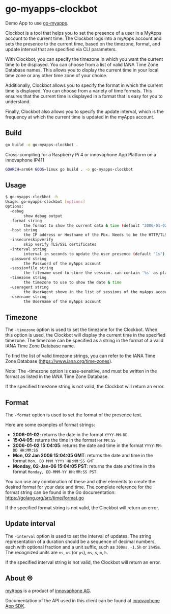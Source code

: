 # go-myapps-clockbot

Demo App to use [go-myapps](https://github.com/ricoschulte/go-myapps).

Clockbot is a tool that helps you to set the presence of a user in a MyApps account to the current time. 
The Clockbot logs into a myApps account and sets the presence to the current time, based on the timezone, format, and update interval that are specified via CLI parameters.

With Clockbot, you can specify the timezone in which you want the current time to be displayed. 
You can choose from a list of valid IANA Time Zone Database names. 
This allows you to display the current time in your local time zone or any other time zone of your choice.

Additionally, Clockbot allows you to specify the format in which the current time is displayed. 
You can choose from a variety of time formats.
This ensures that the current time is displayed in a format that is easy for you to understand.

Finally, Clockbot also allows you to specify the update interval, which is the frequency at which the current time is updated in the myApps account.

## Build

``` BASH
go build -o go-myapps-clockbot .
```

Cross-compiling for a Raspberry Pi 4 or innovaphone App Platform on a innovaphone IP411

``` BASH
GOARCH=arm64 GOOS=linux go build . -o go-myapps-clockbot
```

## Usage

``` BASH
$ go-myapps-clockbot -h
Usage: go-myapps-clockbot [options]
Options:
  -debug
        show debug output
  -format string
        the format to show the current data & time (default "2006-01-02 15:04:05")
  -host string
        the IP address or Hostname of the Pbx. Needs to be the HTTP/TLS port
  -insecureskipverify
        skip verify TLS/SSL certificates
  -interval string
        interval in seconds to update the user presence (default "1s")
  -password string
        the Password of the myApps account
  -sessionfile string
        the filename used to store the session. can contain '%s' as placeholder for the accountname. (default "myapps_session_%s.json")
  -timezone string
        the timezone to use to show the date & time
  -useragent string
        the UserAgent showe in the list of sessions of the myApps account (default "Clockbot (go-myapps)")
  -username string
        the Username of the myApps account
```

## Timezone

The `-timezone` option is used to set the timezone for the Clockbot. 
When this option is used, the Clockbot will display the current time in the specified timezone. 
The timezone can be specified as a string in the format of a valid IANA Time Zone Database name.

To find the list of valid timezone strings, you can refer to the IANA Time Zone Database (https://www.iana.org/time-zones).

Note: The -timezone option is case-sensitive, and must be written in the format as listed in the IANA Time Zone Database. 

If the specified timezone string is not valid, the Clockbot will return an error.

## Format

The `-format` option is used to set the format of the presence text. 

Here are some examples of format strings:

- **2006-01-02**: returns the date in the format `YYYY-MM-DD`
- **15:04:05**: returns the time in the format `HH:MM:SS`
- **2006-01-02 15:04:05**: returns the date and time in the format `YYYY-MM-DD HH:MM:SS`
- **Mon, 02 Jan 2006 15:04:05 GMT**: returns the date and time in the format `Mon, DD MMM YYYY HH:MM:SS GMT`
- **Monday, 02-Jan-06 15:04:05 PST**: returns the date and time in the format `Monday, DD-MMM-YY HH:MM:SS PST`

You can use any combination of these and other elements to create the desired format for your date and time. 
The complete reference for the format string can be found in the Go documentation: https://golang.org/src/time/format.go

If the specified format string is not valid, the Clockbot will return an error.

## Update interval

The `-interval` option is used to set the interval of updates. 
The string representation of a duration should be a sequence of decimal numbers, each with optional fraction and a unit suffix, such as `300ms`, `-1.5h` or `2h45m`. 
The recognized units are `ns`, `us` (or `µs`), `ms`, `s`, `m`, `h`.

If the specified interval string is not valid, the Clockbot will return an error.

## About ©

[myApps](https://www.innovaphone.com/en/myapps/what-is-myapps.html) is a product of [innovaphone AG](https://www.innovaphone.com).

Documentation of the API used in this client can be found at [ innovaphone App SDK](https://sdk.innovaphone.com/).